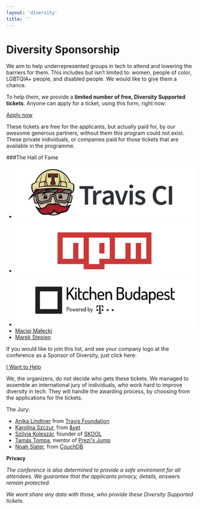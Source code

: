 ```yaml
---
layout: 'diversity'
title: ''
---
```



# Diversity Sponsorship


We aim to help underrepresented groups in tech to attend and lowering the barriers for them.
This includes but isn’t limited to: women, people of color, LGBTQIA+ people, and disabled people.
We would like to give them a chance.

To help them, we provide a **limited number of free, Diversity Supported tickets**.
Anyone can apply for a ticket, using this form, right now:

<div class="buy-tickets">
    <div class="ticket diversity-apply">
        <a href="https://docs.google.com/forms/d/1nWzOFlQZgKmj2LmrnQ0X-LWeIrphFv9z4FyOqivAQ5k/viewform" class="buy-button" target="_blank">Apply now</a>
    </div>
</div>

These tickets are free for the applicants, but actually paid for, by our awesome generous partners,
without them this program could not exist. These private individuals, or companies paid for those tickets
that are available in the programme.

###The Hall of Fame

<ul class="sponsor-list">
    <li>
        <a href="https://travis-ci.org">
            <img src="/images/travis-ci.png" class="tier2" alt="Travis CI" />
        </a>
    </li>
    <li>
        <a href="https://www.npmjs.com/">
            <img src="/images/npm.png" class="tier2" alt="npm Inc" />
        </a>
    </li>
    <li>
        <a href="http://www.kitchenbudapest.hu/#/">
            <img src="/images/kibu.png" class="tier2" alt="Kitchen Budapest" />
        </a>
    </li>
    <li>
        <a href="https://twitter.com/maciejmalecki">Maciej Małecki</a>
    </li>
    <li>
        <a href="https://twitter.com/marcoos">Marek Stepien</a>
    </li>
</ul>



If you would like to join this list, and see your company logo at the conference as a Sponsor of Diversity, just click here:

<div class="buy-tickets">
    <div class="ticket regular">
        <a href="https://ti.to/jsconf-bp/jsconfbp2015/with/2swarhzckgc" class="buy-button" target="_blank">I Want to Help</a>
    </div>
</div>

We, the organizers, do not decide who gets these tickets. We managed to assemble an international jury of individuals,
who work hard to improve diversity in tech. They will handle the awarding process, by choosing from the applications for the tickets.

The Jury:
- [Anika Lindtner](https://twitter.com/langziehohr) from [Travis Foundation](http://foundation.travis-ci.org/)
- [Karolina Szczur](https://twitter.com/fox), from [&yet](https://andyet.com/)
- [Szilvia Koleszár](https://www.linkedin.com/in/szkoleszar), founder of [SKOOL](http://skool.org.hu/en/)
- [Tamás Tompa](https://twitter.com/tompata), mentor of [Prezi's Jump](http://jump.prezi.com/)
- [Noah Slater](https://twitter.com/nslater), from [CouchDB](http://couchdb.apache.org/)


**Privacy**

*The conference is also determined to provide a safe enviroment for all attendees. We guarantee that the applicants privacy, details, answers remain protected.*

*We wont share any data with those, who provide these Diversity Supported tickets.*
